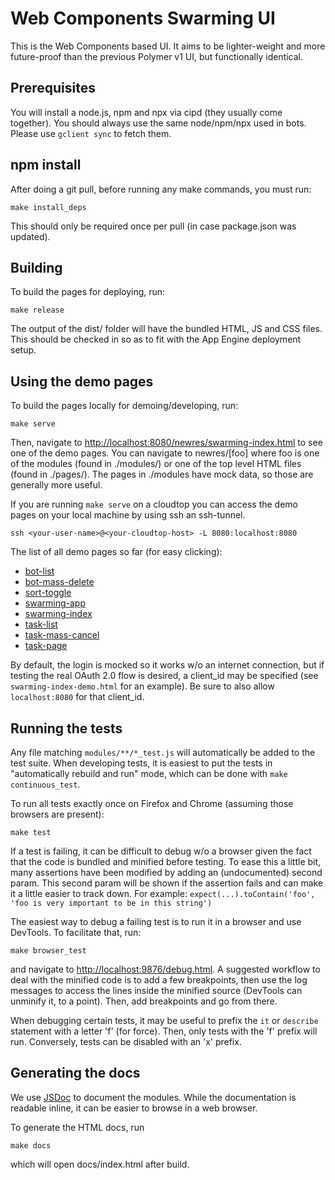 # Web Components Swarming UI


This is the Web Components based UI. It aims to be lighter-weight and more
future-proof than the previous Polymer v1 UI, but functionally identical.

## Prerequisites

You will install a node.js, npm and npx via cipd (they usually come together).
You should always use the same node/npm/npx used in bots. Please use
`gclient sync` to fetch them.

## npm install

After doing a git pull, before running any make commands, you must run:

    make install_deps

This should only be required once per pull (in case package.json was updated).

## Building

To build the pages for deploying, run:

    make release

The output of the dist/ folder will have the bundled HTML, JS and CSS files.
This should be checked in so as to fit with the App Engine deployment setup.

## Using the demo pages

To build the pages locally for demoing/developing, run:

    make serve

Then, navigate to <http://localhost:8080/newres/swarming-index.html> to see
one of the demo pages.  You can navigate to newres/[foo] where foo is one
of the modules (found in ./modules/) or one of the top level HTML files
(found in ./pages/). The pages in ./modules have mock data, so those are
generally more useful.

If you are running `make serve` on a cloudtop you can access the demo pages on your local machine by using ssh an ssh-tunnel.

    ssh <your-user-name>@<your-cloudtop-host> -L 8080:localhost:8080

The list of all demo pages so far (for easy clicking):

  - [bot-list](http://localhost:8080/newres/bot-list.html)
  - [bot-mass-delete](http://localhost:8080/newres/bot-mass-delete.html)
  - [sort-toggle](http://localhost:8080/newres/sort-toggle.html)
  - [swarming-app](http://localhost:8080/newres/swarming-app.html)
  - [swarming-index](http://localhost:8080/newres/swarming-index.html)
  - [task-list](http://localhost:8080/newres/task-list.html)
  - [task-mass-cancel](http://localhost:8080/newres/task-mass-cancel.html)
  - [task-page](http://localhost:8080/newres/task-page.html)

By default, the login is mocked so it works w/o an internet connection,
but if testing the real OAuth 2.0 flow is desired, a client_id may be
specified (see `swarming-index-demo.html` for an example). Be sure to also
allow `localhost:8080` for that client_id.

## Running the tests

Any file matching `modules/**/*_test.js` will automatically be added to the
test suite. When developing tests, it is easiest to put the tests in
"automatically rebuild and run" mode, which can be done with
`make continuous_test`.

To run all tests exactly once on Firefox and Chrome (assuming those browsers
are present):

    make test

If a test is failing, it can be difficult to debug w/o a browser given the fact
that the code is bundled and minified before testing. To ease this a little bit,
many assertions have been modified by adding an (undocumented) second param.
This second param will be shown if the assertion fails and can make it a little
easier to track down. For example:
`expect(...).toContain('foo', 'foo is very important to be in this string')`

The easiest way to debug a failing test is to run it in a browser and use
DevTools.
To facilitate that, run:

    make browser_test

and navigate to <http://localhost:9876/debug.html>. A suggested workflow to deal
with the minified code is to add a few breakpoints, then use the log messages to
access the lines inside the minified source (DevTools can unminify it, to a
point). Then, add breakpoints and go from there.

When debugging certain tests, it may be useful to prefix the `it` or `describe`
statement with a letter 'f' (for force). Then, only tests with the 'f' prefix
will run. Conversely, tests can be disabled with an 'x' prefix.

## Generating the docs

We use [JSDoc](http://usejsdoc.org) to document the modules. While the
documentation is readable inline, it can be easier to browse in a web browser.

To generate the HTML docs, run

    make docs

which will open docs/index.html after build.
